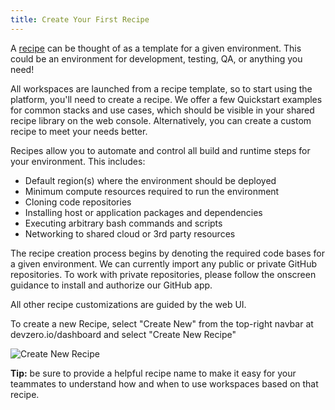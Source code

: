 ```yaml
---
title: Create Your First Recipe
---
```

A [recipe](https://www.devzero.io/dashboard/workspaces/new) can be thought of as a template for a given environment. This could be an environment for development, testing, QA, or anything you need!

All workspaces are launched from a recipe template, so to start using the platform, you'll need to create a recipe. We offer a few Quickstart examples for common stacks and use cases, which should be visible in your shared recipe library on the web console. Alternatively, you can create a custom recipe to meet your needs better.

Recipes allow you to automate and control all build and runtime steps for your environment. This includes:

* Default region(s) where the environment should be deployed
* Minimum compute resources required to run the environment
* Cloning code repositories
* Installing host or application packages and dependencies
* Executing arbitrary bash commands and scripts
* Networking to shared cloud or 3rd party resources

The recipe creation process begins by denoting the required code bases for a given environment. We can currently import any public or private GitHub repositories. To work with private repositories, please follow the onscreen guidance to install and authorize our GitHub app.

All other recipe customizations are guided by the web UI.

To create a new Recipe, select "Create New" from the top-right navbar at devzero.io/dashboard and select "Create New Recipe"

![Create New Recipe](../../.gitbook/assets/CleanShot%202024-05-02%20at%2013.54.26@2x.png)

**Tip:** be sure to provide a helpful recipe name to make it easy for your teammates to understand how and when to use workspaces based on that recipe.
